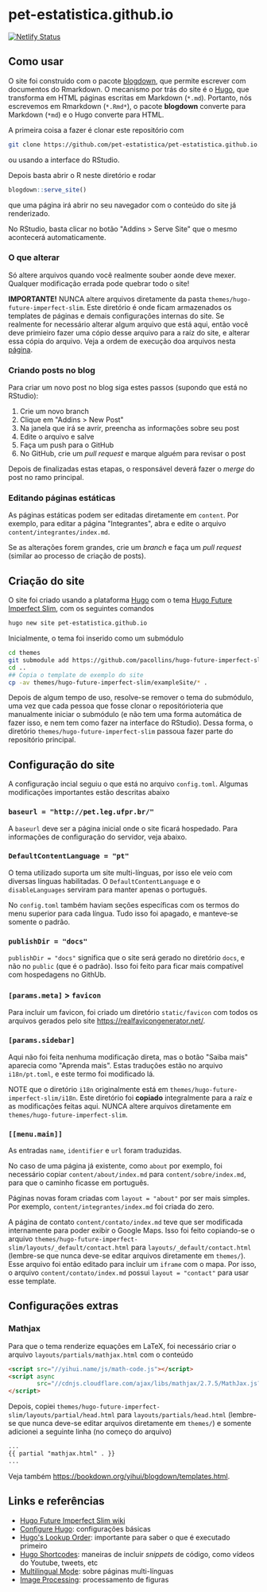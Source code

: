 # pet-estatistica.github.io

[![Netlify Status](https://api.netlify.com/api/v1/badges/02ea8d59-deed-4afb-943e-fc1c475f9f35/deploy-status)](https://app.netlify.com/sites/pet-est/deploys)

## Como usar

O site foi construído com o pacote [blogdown][], que permite escrever
com documentos do Rmarkdown. O mecanismo por trás do site é o [Hugo][],
que transforma em HTML páginas escritas em Markdown (`*.md`). Portanto,
nós escrevemos em Rmarkdown (`*.Rmd*`), o pacote **blogdown** converte
para Markdown (`*md`) e o Hugo converte para HTML.

A primeira coisa a fazer é clonar este repositório com
```bash
git clone https://github.com/pet-estatistica/pet-estatistica.github.io.git
```
ou usando a interface do RStudio.

Depois basta abrir o R neste diretório e rodar
```r
blogdown::serve_site()
```
que uma página irá abrir no seu navegador com o conteúdo do site já
renderizado.

No RStudio, basta clicar no botão "Addins > Serve Site" que o mesmo
acontecerá automaticamente.

### O que alterar

Só altere arquivos quando você realmente souber aonde deve mexer.
Qualquer modificação errada pode quebrar todo o site!

**IMPORTANTE!** NUNCA altere arquivos diretamente da pasta
`themes/hugo-future-imperfect-slim`. Este diretório é onde ficam
armazenados os templates de páginas e demais configurações internas do
site. Se realmente for necessário alterar algum arquivo que está aqui,
então você deve primieiro fazer uma cópio desse arquivo para a raíz do
site, e alterar essa cópia do arquivo. Veja a ordem de execução doa
arquivos nesta [página](https://gohugo.io/templates/lookup-order/).

### Criando posts no blog

Para criar um novo post no blog siga estes passos (supondo que está no
RStudio):

1. Crie um novo branch
2. Clique em "Addins > New Post"
3. Na janela que irá se avrir, preencha as informações sobre seu post
4. Edite o arquivo e salve
5. Faça um push para o GitHub
6. No GitHub, crie um *pull request* e marque alguém para revisar o post

Depois de finalizadas estas etapas, o responsável deverá fazer o *merge*
do post no ramo principal.

### Editando páginas estáticas

As páginas estáticas podem ser editadas diretamente em `content`. Por
exemplo, para editar a página "Integrantes", abra e edite o arquivo
`content/integrantes/index.md`.

Se as alterações forem grandes, crie um *branch* e faça um *pull
request* (similar ao processo de criação de posts).




## Criação do site

O site foi criado usando a plataforma [Hugo][] com o tema [Hugo Future
Imperfect Slim][], com os seguintes comandos

```bash
hugo new site pet-estatistica.github.io
```

Inicialmente, o tema foi inserido como um submódulo

```bash
cd themes
git submodule add https://github.com/pacollins/hugo-future-imperfect-slim.git
cd ..
## Copia o template de exemplo do site
cp -av themes/hugo-future-imperfect-slim/exampleSite/* .
```

Depois de algum tempo de uso, resolve-se remover o tema do submódulo,
uma vez que cada pessoa que fosse clonar o repositórioteria que
manualmente iniciar o submódulo (e não tem uma forma automática de fazer
isso, e nem tem como fazer na interface do RStudio). Dessa forma, o
diretório `themes/hugo-future-imperfect-slim` passoua fazer parte do
repositório principal.

## Configuração do site

A configuração incial seguiu o que está no arquivo `config.toml`.
Algumas modificações importantes estão descritas abaixo

### `baseurl = "http://pet.leg.ufpr.br/"`

A `baseurl` deve ser a página inicial onde o site ficará hospedado. Para
informações de configuração do servidor, veja abaixo.

### `DefaultContentLanguage = "pt"`

O tema utilizado suporta um site multi-línguas, por isso ele veio com
diversas línguas habilitadas. O `DefaultContentLanguage` e o
`disableLanguages` serviram para manter apenas o português.

No `config.toml` também haviam seções específicas com os termos do menu
superior para cada língua. Tudo isso foi apagado, e manteve-se somente o
padrão.

### `publishDir = "docs"`

`publishDir = "docs"` significa que o site será gerado no diretório
`docs`, e não no `public` (que é o padrão). Isso foi feito para ficar
mais compatível com hospedagens no GithUb.

### `[params.meta]` > `favicon`

Para incluir um favicon, foi criado um diretório `static/favicon` com
todos os arquivos gerados pelo site https://realfavicongenerator.net/.

### `[params.sidebar]`

Aqui não foi feita nenhuma modificação direta, mas o botão "Saiba mais"
aparecia como "Aprenda mais". Estas traduções estão no arquivo
`i18n/pt.toml`, e este termo foi modificado lá.

NOTE que o diretório `i18n` originalmente está em
`themes/hugo-future-imperfect-slim/i18n`. Este diretório foi **copiado**
integralmente para a raíz e as modificações feitas aqui. NUNCA altere
arquivos diretamente em `themes/hugo-future-imperfect-slim`.

### `[[menu.main]]`

As entradas `name`, `identifier` e `url` foram traduzidas.

No caso de uma página já existente, como `about` por exemplo, foi
necessário copiar `content/about/index.md` para
`content/sobre/index.md`, para que o caminho ficasse em português.

Páginas novas foram criadas com `layout = "about"` por ser mais simples.
Por exemplo, `content/integrantes/index.md` foi criada do zero.

A página de contato `content/contato/index.md` teve que ser modificada
internamente para poder exibir o Google Maps. Isso foi feito copiando-se
o arquivo
`themes/hugo-future-imperfect-slim/layouts/_default/contact.html` para
`layouts/_default/contact.html` (lembre-se que nunca deve-se editar
arquivos diretamente em `themes/`). Esse arquivo foi então editado para
incluir um `iframe` com o mapa. Por isso, o arquivo
`content/contato/index.md` possui `layout = "contact"` para usar esse
template.

## Configurações extras

### Mathjax

Para que o tema renderize equações em LaTeX, foi necessário criar o
arquivo `layouts/partials/mathjax.html` com o conteúdo

```html
<script src="//yihui.name/js/math-code.js"></script>
<script async
        src="//cdnjs.cloudflare.com/ajax/libs/mathjax/2.7.5/MathJax.js?config=TeX-MML-AM_CHTML">
</script>
```

Depois, copiei
`themes/hugo-future-imperfect-slim/layouts/partial/head.html` para
`layouts/partials/head.html` (lembre-se que nunca deve-se editar
arquivos diretamente em `themes/`) e somente adicionei a seguinte linha
(no começo do arquivo)

```html
...
{{ partial "mathjax.html" . }}
...
```

Veja também https://bookdown.org/yihui/blogdown/templates.html.

## Links e referências

- [Hugo Future Imperfect Slim wiki][]
- [Configure Hugo][]: configurações básicas
- [Hugo's Lookup Order][]: importante para saber o que é executado
  primeiro
- [Hugo Shortcodes][]: maneiras de incluir *snippets* de código, como
  vídeos do Youtube, tweets, etc
- [Multilingual Mode][]: sobre páginas multi-línguas
- [Image Processing][]: processamento de figuras

[blogdown]: https://bookdown.org/yihui/blogdown/
[Hugo]: https://gohugo.io/
[Hugo Future Imperfect Slim]: https://themes.gohugo.io/hugo-future-imperfect-slim/
[Hugo Future Imperfect Slim wiki]: https://github.com/pacollins/hugo-future-imperfect-slim/wiki
[Hugo's Lookup Order]: https://gohugo.io/templates/lookup-order/
[Hugo Shortcodes]: https://gohugo.io/content-management/shortcodes/
[Configure Hugo]: https://gohugo.io/getting-started/configuration/#all-configuration-settings
[Multilingual Mode]: https://gohugo.io/content-management/multilingual/
[Image Processing]: https://gohugo.io/content-management/image-processing/#image-processing-config
